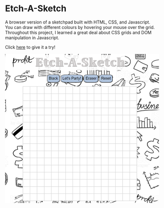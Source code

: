 # Etch-A-Sketch
A browser version of a sketchpad built with HTML, CSS, and Javascript. You can draw with different colours by hovering your mouse over the grid. Throughout this project, I learned a great deal about CSS grids and DOM manipulation in Javascript.

Click [here](https://kailongli27.github.io/Etch-A-Sketch/) to give it a try!


![Image of website](https://github.com/kailongli27/Etch-A-Sketch/blob/master/Screenshot.PNG)
